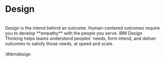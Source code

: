 #  Design
<br />
Design is the intend behind an outcome. Human-centered
outcomes require you to develop **empathy** with the
people you serve. IBM Design Thinking helps teams
understand peoples' needs, form intend, and deliver
outcomes to satisfy those needs, at speed and scale.
<br /><br />
\#ibmdesign
